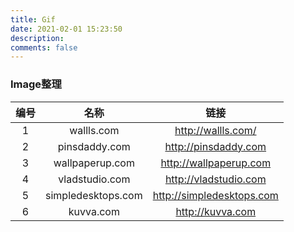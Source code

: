 ```yaml
---
title: Gif
date: 2021-02-01 15:23:50
description: 
comments: false
---
```


### Image整理

| 编号 |        名称        |           链接            |
| :--: | :----------------: | :-----------------------: |
|  1   |     wallls.com     |    http://wallls.com/     |
|  2   |   pinsdaddy.com    |   http://pinsdaddy.com    |
|  3   |  wallpaperup.com   |  http://wallpaperup.com   |
|  4   |   vladstudio.com   |   http://vladstudio.com   |
|  5   | simpledesktops.com | http://simpledesktops.com |
|  6   |     kuvva.com      |     http://kuvva.com      |

